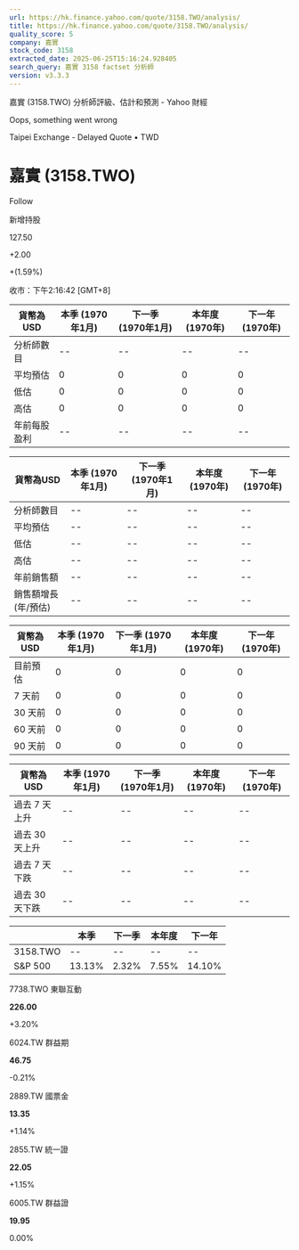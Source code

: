 ```yaml
---
url: https://hk.finance.yahoo.com/quote/3158.TWO/analysis/
title: https://hk.finance.yahoo.com/quote/3158.TWO/analysis/
quality_score: 5
company: 嘉實
stock_code: 3158
extracted_date: 2025-06-25T15:16:24.928405
search_query: 嘉實 3158 factset 分析師
version: v3.3.3
---
```


嘉實 (3158.TWO) 分析師評級、估計和預測 - Yahoo 財經


Oops, something went wrong

 

Taipei Exchange - Delayed Quote • TWD 

# 嘉實 (3158.TWO)

Follow

 

新增持股

127.50

+2.00

+(1.59%)

收市：下午2:16:42 [GMT+8]

| 貨幣為USD | 本季 (1970年1月) | 下一季 (1970年1月) | 本年度 (1970年) | 下一年 (1970年) |
| --- | --- | --- | --- | --- |
| 分析師數目 | -- | -- | -- | -- |
| 平均預估 | 0 | 0 | 0 | 0 |
| 低估 | 0 | 0 | 0 | 0 |
| 高估 | 0 | 0 | 0 | 0 |
| 年前每股盈利 | -- | -- | -- | -- |

| 貨幣為USD | 本季 (1970年1月) | 下一季 (1970年1月) | 本年度 (1970年) | 下一年 (1970年) |
| --- | --- | --- | --- | --- |
| 分析師數目 | -- | -- | -- | -- |
| 平均預估 | -- | -- | -- | -- |
| 低估 | -- | -- | -- | -- |
| 高估 | -- | -- | -- | -- |
| 年前銷售額 | -- | -- | -- | -- |
| 銷售額增長 (年/預估) | -- | -- | -- | -- |

| 貨幣為USD | 本季 (1970年1月) | 下一季 (1970年1月) | 本年度 (1970年) | 下一年 (1970年) |
| --- | --- | --- | --- | --- |
| 目前預估 | 0 | 0 | 0 | 0 |
| 7 天前 | 0 | 0 | 0 | 0 |
| 30 天前 | 0 | 0 | 0 | 0 |
| 60 天前 | 0 | 0 | 0 | 0 |
| 90 天前 | 0 | 0 | 0 | 0 |

| 貨幣為USD | 本季 (1970年1月) | 下一季 (1970年1月) | 本年度 (1970年) | 下一年 (1970年) |
| --- | --- | --- | --- | --- |
| 過去 7 天上升 | -- | -- | -- | -- |
| 過去 30 天上升 | -- | -- | -- | -- |
| 過去 7 天下跌 | -- | -- | -- | -- |
| 過去 30 天下跌 | -- | -- | -- | -- |

|  | 本季 | 下一季 | 本年度 | 下一年 |
| --- | --- | --- | --- | --- |
| 3158.TWO | -- | -- | -- | -- |
| S&P 500 | 13.13% | 2.32% | 7.55% | 14.10% |

7738.TWO  東聯互動

**226.00**

+3.20%

6024.TW  群益期

**46.75**

-0.21%

2889.TW  國票金

**13.35**

+1.14%

2855.TW  統一證

**22.05**

+1.15%

6005.TW  群益證

**19.95**

0.00%